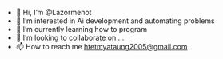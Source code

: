 - 👋 Hi, I’m @Lazormenot
- 👀 I’m interested in Ai development and automating problems
- 🌱 I’m currently learning how to program
- 💞️ I’m looking to collaborate on ...
- 📫 How to reach me htetmyataung2005@gmail.com

<!---
Lazormenott/Lazormenot is a ✨ special ✨ repository because its `README.md` (this file) appears on your GitHub profile.
You can click the Preview link to take a look at your changes.
--->
